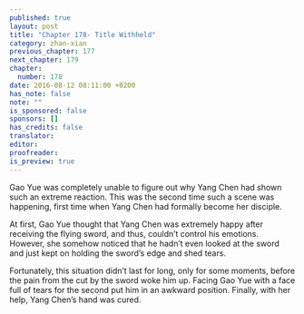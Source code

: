 ```yaml
---
published: true
layout: post
title: "Chapter 178- Title Withheld"
category: zhan-xian
previous_chapter: 177 
next_chapter: 179
chapter:
  number: 178
date: 2016-08-12 08:11:00 +0200
has_note: false
note: ""
is_sponsored: false
sponsors: []
has_credits: false
translator:
editor:
proofreader:
is_preview: true
---
```

Gao Yue was completely unable to figure out why Yang Chen had shown such an extreme reaction. This was the second time such a scene was happening, first time when Yang Chen had formally become her disciple. 

At first, Gao Yue thought that Yang Chen was extremely happy after receiving the flying sword, and thus, couldn’t control his emotions. However, she somehow noticed that he hadn’t even looked at the sword and just kept on holding the sword’s edge and shed tears. 

Fortunately, this situation didn’t last for long, only for some moments, before the pain from the cut by the sword woke him up. Facing Gao Yue with a face full of tears for the second put him in an awkward position. Finally, with her help, Yang Chen’s hand was cured. 

